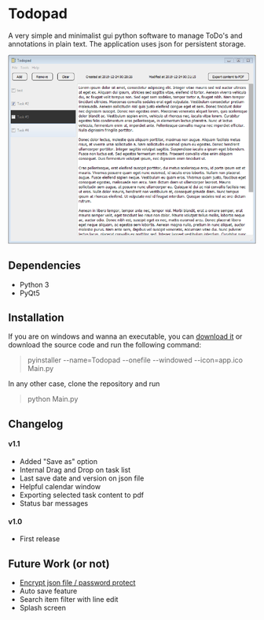 # Todopad

A very simple and minimalist gui python software to manage ToDo's and annotations in plain text. The application uses json for persistent storage.

![mainwindow](https://raw.githubusercontent.com/gabrielchristo/todopad/master/screenshot.png)

## Dependencies

- Python 3
- PyQt5

## Installation

If you are on windows and wanna an executable, you can [download it](https://github.com/gabrielchristo/todopad/releases/latest) or download the source code and run the following command:
> pyinstaller --name=Todopad --onefile --windowed --icon=app.ico Main.py

In any other case, clone the repository and run
> python Main.py

## Changelog

#### v1.1
- Added "Save as" option
- Internal Drag and Drop on task list
- Last save date and version on json file
- Helpful calendar window
- Exporting selected task content to pdf
- Status bar messages
 
#### v1.0
-  First release

## Future Work (or not)
- [Encrypt json file / password protect](https://pypi.org/project/pyAesCrypt/)
- Auto save feature
- Search item filter with line edit
- Splash screen

